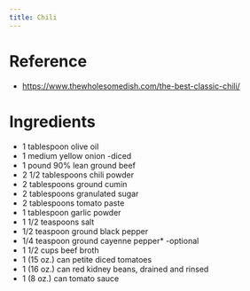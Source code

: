 ```yaml
---
title: Chili
---
```


# Reference
- https://www.thewholesomedish.com/the-best-classic-chili/

# Ingredients
* 1 tablespoon olive oil
* 1 medium yellow onion -diced
* 1 pound 90% lean ground beef
* 2 1/2 tablespoons chili powder
* 2 tablespoons ground cumin
* 2 tablespoons granulated sugar
* 2 tablespoons tomato paste
* 1 tablespoon garlic powder
* 1 1/2 teaspoons salt
* 1/2 teaspoon ground black pepper
* 1/4 teaspoon ground cayenne pepper* -optional
* 1 1/2 cups beef broth
* 1 (15 oz.) can petite diced tomatoes
* 1 (16 oz.) can red kidney beans, drained and rinsed
* 1 (8 oz.) can tomato sauce


